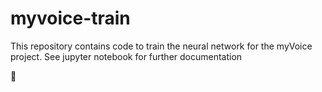# myvoice-train

This repository contains code to train the neural network for the myVoice project. See jupyter notebook for further documentation

🚂
